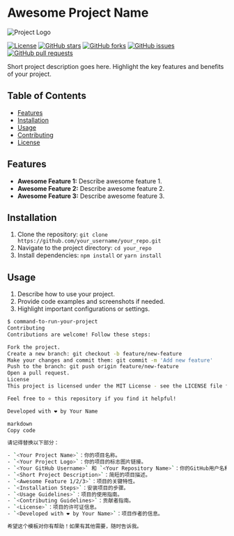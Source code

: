 # Awesome Project Name

![Project Logo](link_to_logo.png)

[![License](https://img.shields.io/badge/License-MIT-blue.svg)](LICENSE)
[![GitHub stars](https://img.shields.io/github/stars/your_username/your_repo.svg)](https://github.com/your_username/your_repo/stargazers)
[![GitHub forks](https://img.shields.io/github/forks/your_username/your_repo.svg)](https://github.com/your_username/your_repo/network)
[![GitHub issues](https://img.shields.io/github/issues/your_username/your_repo.svg)](https://github.com/your_username/your_repo/issues)
[![GitHub pull requests](https://img.shields.io/github/issues-pr/your_username/your_repo.svg)](https://github.com/your_username/your_repo/pulls)

Short project description goes here. Highlight the key features and benefits of your project.

## Table of Contents

- [Features](#features)
- [Installation](#installation)
- [Usage](#usage)
- [Contributing](#contributing)
- [License](#license)

## Features

- **Awesome Feature 1:** Describe awesome feature 1.
- **Awesome Feature 2:** Describe awesome feature 2.
- **Awesome Feature 3:** Describe awesome feature 3.

## Installation

1. Clone the repository: `git clone https://github.com/your_username/your_repo.git`
2. Navigate to the project directory: `cd your_repo`
3. Install dependencies: `npm install` or `yarn install`

## Usage

1. Describe how to use your project.
2. Provide code examples and screenshots if needed.
3. Highlight important configurations or settings.

```bash
$ command-to-run-your-project
Contributing
Contributions are welcome! Follow these steps:

Fork the project.
Create a new branch: git checkout -b feature/new-feature
Make your changes and commit them: git commit -m 'Add new feature'
Push to the branch: git push origin feature/new-feature
Open a pull request.
License
This project is licensed under the MIT License - see the LICENSE file for details.

Feel free to ⭐️ this repository if you find it helpful!

Developed with ❤️ by Your Name

markdown
Copy code

请记得替换以下部分：

- `<Your Project Name>`：你的项目名称。
- `<Your Project Logo>`：你的项目的标志图片链接。
- `<Your GitHub Username>` 和 `<Your Repository Name>`：你的GitHub用户名和项目仓库名。
- `<Short Project Description>`：简短的项目描述。
- `<Awesome Feature 1/2/3>`：项目的关键特性。
- `<Installation Steps>`：安装项目的步骤。
- `<Usage Guidelines>`：项目的使用指南。
- `<Contributing Guidelines>`：贡献者指南。
- `<License>`：项目的许可证信息。
- `<Developed with ❤️ by Your Name>`：项目作者的信息。

希望这个模板对你有帮助！如果有其他需要，随时告诉我。
